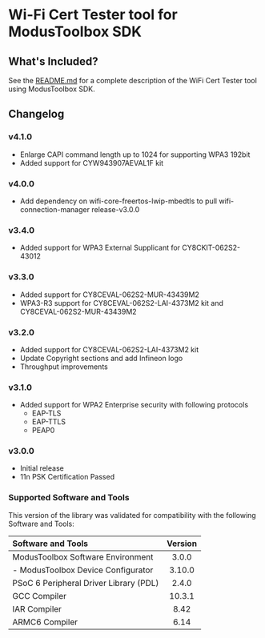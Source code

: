 # Wi-Fi Cert Tester tool for ModusToolbox SDK

## What's Included?
See the [README.md](./README.md) for a complete description of the WiFi Cert Tester tool using ModusToolbox SDK.

## Changelog

### v4.1.0
* Enlarge CAPI command length up to 1024 for supporting WPA3 192bit
* Added support for CYW943907AEVAL1F kit

### v4.0.0
* Add dependency on wifi-core-freertos-lwip-mbedtls to pull wifi-connection-manager release-v3.0.0

### v3.4.0
* Added support for WPA3 External Supplicant for CY8CKIT-062S2-43012

### v3.3.0
* Added support for CY8CEVAL-062S2-MUR-43439M2
* WPA3-R3 support for CY8CEVAL-062S2-LAI-4373M2 kit and CY8CEVAL-062S2-MUR-43439M2

### v3.2.0
* Added support for CY8CEVAL-062S2-LAI-4373M2 kit
* Update Copyright sections and add Infineon logo
* Throughput improvements

### v3.1.0
* Added support for WPA2 Enterprise security with following protocols
	* EAP-TLS
	* EAP-TTLS
	* PEAP0

### v3.0.0
* Initial release
* 11n PSK Certification Passed

### Supported Software and Tools
This version of the library was validated for compatibility with the following Software and Tools:

| Software and Tools                                      | Version |
| :---                                                    | :----:  |
| ModusToolbox Software Environment                       | 3.0.0   |
| - ModusToolbox Device Configurator                      | 3.10.0  |
| PSoC 6 Peripheral Driver Library (PDL)                  | 2.4.0   |
| GCC Compiler                                            | 10.3.1  |
| IAR Compiler                                            | 8.42    |
| ARMC6 Compiler                                          | 6.14    |